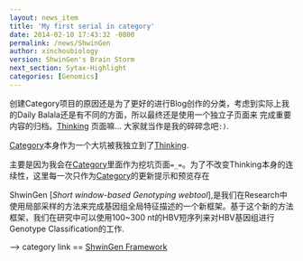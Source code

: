 ```yaml
---
layout: news_item
title: 'My first serial in category'
date: 2014-02-10 17:43:32 -0800
permalink: /news/ShwinGen
author: xinchoubiology
version: ShwinGen's Brain Storm
next_section: Sytax-Highlight
categories: [Genomics]
---
```


创建Category项目的原因还是为了更好的进行Blog创作的分类，考虑到实际上我的Daily Balala还是有不同的方面，所以最终还是使用一个独立子页面来
完成重要内容的归档。<a href="http://xinchoubiology.github.io/macroEnsemble/news/">Thinking</a> 页面嘛... 大家就当作是我的碎碎念吧`:)`.
<!-- more -->


<div>
<a href="http://xinchoubiology.github.io/macroEnsemble/docs/home/">Category</a>本身作为一个大坑被我独立到了<a href="http://xinchoubiology.github.io/macroEnsemble/news/">Thinking</a>.
</div>

主要是因为我会在<a href="http://xinchoubiology.github.io/macroEnsemble/docs/home/">Category</a>里面作为挖坑页面`=_=`。为了不改变Thinking本身的连续性，这里每一次只作为<a href="http://xinchoubiology.github.io/macroEnsemble/docs/home/">Category</a>的更新提示和预览存在


ShwinGen [*Short window-based Genotyping webtool*],是我们在Research中使用局部采样的方法来完成基因组全局特征描述的一个新框架。基于这个新的方法框架，我们在研究中可以使用100~300 nt的HBV短序列来对HBV基因组进行Genotype Classification的工作.

--> category link == <a href="http://xinchoubiology.github.io/macroEnsemble/docs/masterdissertation/">ShwinGen Framework</a>
